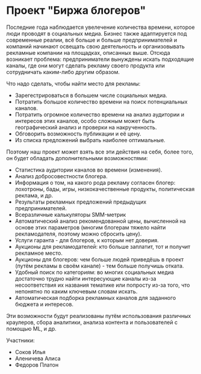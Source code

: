 # Проект "Биржа блогеров"

Последние года наблюдается увелечение количества времени, которое люди проводят в социальных медиа.
Бизнес также адаптируется под современные реалии, всё больше и больше предпринимателей и компаний начинают освещать свою деятельность и организовывать рекламные компании на площадках, описанных выше. Отсюда возникает проблема: предприниматели вынуждены искать подходящие каналы, где они могут сделать рекламу своего продукта или сотрудничать каким-либо другим образом.

Что надо сделать, чтобы найти место для рекламы:
 * Зарегестрироваться в большем числе социальных медиа.
 * Потратить большое количество времени на поиск потенциальных каналов.
 * Потратить огромное количество времени на анализ аудитории и интересов этих каналов, особо сложным может быть географический анализ и проверки на накрученность.
 * Обговорить возможность публикации и её цену.
 * Из списка предложений выбрать наиболее оптимальные.
 
Поэтому наш проект может взять все эти действия на себя, более того, он будет обладать дополнительными возможностями:
* Статистика аудитории каналов во времени (изменения).
* Анализ добросовестности блогера.
* Информация о том, на какого рода рекламу согласен блогер: лохотроны, бады, игры, низкокачественные продукты, политическая реклама, и др.
* Результаты рекламных предложений предыдущих предпринимателей.
* Всеразличные калькуляторы SMM-метрик
* Автоматический анализ рекомендованной цены, вычисленной на основе этих параметров (многим блогерам тяжело найти рекламодателя, поэтому можно сбросить цену).
* Услуги гаранта - для блогеров, к которым нет доверия.
* Аукционы для рекламодателей: кто больше заплатит, тот и получит рекламное место.
* Аукционы для блогеров: чем больше людей приведёшь в проект (путём рекламы в своём канале) - тем больше получишь отката.
* Удобный поиск по категориям: во многих социальных медиа достаточно трудно найти интересующие каналы из-за несоответствия их названия тематике или попросту из-за того, что непонятно по каким ключевым словам искать. 
* Автоматическая подборка рекламных каналов для заданного бюджета и интересов. 

Эти возможности будут реализованы путём использования различных краулеров, сбора аналитики, анализа контента и пользователей с помощью ML, и др.

Участники: 
 * Соков Илья
 * Аленичева Алиса
 * Федоров Платон
